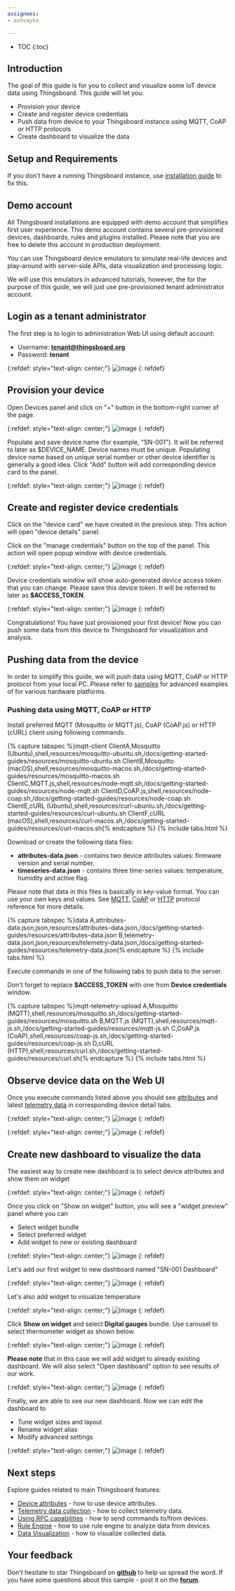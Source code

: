 ```yaml
---
assignees:
- ashvayka

---
```


* TOC
{:toc}

## Introduction

The goal of this guide is for you to collect and visualize some IoT device data using Thingsboard. 
This guide will let you:

 - Provision your device
 - Create and register device credentials
 - Push data from device to your Thingsboard instance using MQTT, CoAP or HTTP protocols
 - Create dashboard to visualize the data 

## Setup and Requirements

If you don't have a running Thingsboard instance, use <a href="/docs/user-guide/install/installation-options/">installation guide</a> to fix this.

## Demo account

All Thingsboard installations are equipped with demo account that simplifies first user experience.
This demo account contains several pre-provisioned devices, dashboards, rules and plugins installed.
Please note that you are free to delete this account in production deployment.

You can use Thingsboard device emulators to simulate real-life devices and play-around with server-side APIs, data visualization and processing logic.
   
We will use this emulators in advanced tutorials, however, the for the purpose of this guide, we will just use pre-provisioned tenant administrator account.
 
## Login as a tenant administrator 

The first step is to login to administration Web UI using default account: 
  
  - Username: **tenant@thingsboard.org**
  - Password: **tenant**
  
{:refdef: style="text-align: center;"}
![image](/images/helloworld/login.png)
{: refdef}

## Provision your device

Open Devices panel and click on "+" button in the bottom-right corner of the page.

{:refdef: style="text-align: center;"}
![image](/images/helloworld/devices.png)
{: refdef}

Populate and save device name (for example, "SN-001"). It will be referred to later as $DEVICE_NAME.
Device names must be unique. Populating device name based on unique serial number or other device identifier is generally a good idea.
Click "Add" button will add corresponding device card to the panel.

{:refdef: style="text-align: center;"}
![image](/images/helloworld/add-device.png)
{: refdef}


## Create and register device credentials

Click on the "device card" we have created in the previous step. This action will open "device details" panel.

Click on the "manage credentials" button on the top of the panel. This action will open popup window with device credentials.

{:refdef: style="text-align: center;"}
![image](/images/helloworld/manage-credentials.png)
{: refdef}

Device credentials window will show auto-generated device access token that you can change. 
Please save this device token. It will be referred to later as **$ACCESS_TOKEN**.

{:refdef: style="text-align: center;"}
![image](/images/helloworld/device-credentials.png)
{: refdef}


Congratulations! You have just provisioned your first device! 
Now you can push some data from this device to Thingsboard for visualization and analysis.

## Pushing data from the device

In order to simplify this guide, we will push data using MQTT, CoAP or HTTP protocol from your local PC.
Please refer to <a href="/docs/samples/">samples</a> for advanced examples of for various hardware platforms.

### Pushing data using MQTT, CoAP or HTTP

Install preferred MQTT (Mosquitto or MQTT.js), CoAP (CoAP.js) or HTTP (cURL) client using following commands.

{% capture tabspec %}mqtt-client
ClientA,Mosquitto (Ubuntu),shell,resources/mosquitto-ubuntu.sh,/docs/getting-started-guides/resources/mosquitto-ubuntu.sh
ClientB,Mosquitto (macOS),shell,resources/mosquitto-macos.sh,/docs/getting-started-guides/resources/mosquitto-macos.sh
ClientC,MQTT.js,shell,resources/node-mqtt.sh,/docs/getting-started-guides/resources/node-mqtt.sh
ClientD,CoAP.js,shell,resources/node-coap.sh,/docs/getting-started-guides/resources/node-coap.sh
ClientE,cURL (Ubuntu),shell,resources/curl-ubuntu.sh,/docs/getting-started-guides/resources/curl-ubuntu.sh
ClientF,cURL (macOS),shell,resources/curl-macos.sh,/docs/getting-started-guides/resources/curl-macos.sh{% endcapture %}
{% include tabs.html %}


Download or create the following data files:

 - **attributes-data.json** - contains two device attributes values: firmware version and serial number.
 - **timeseries-data.json** - contains three time-series values: temperature, humidity and active flag.
 
Please note that data in this files is basically in key-value format. You can use your own keys and values. 
See [MQTT](/docs/reference/mqtt-api/#key-value-format), [CoAP](/docs/reference/coap-api/#key-value-format)
or [HTTP](/docs/reference/http-api/#key-value-format) protocol reference for more details. 

{% capture tabspec %}data
A,attributes-data.json,json,resources/attributes-data.json,/docs/getting-started-guides/resources/attributes-data.json
B,telemetry-data.json,json,resources/telemetry-data.json,/docs/getting-started-guides/resources/telemetry-data.json{% endcapture %}
{% include tabs.html %}

Execute commands in one of the following tabs to push data to the server.
 
Don't forget to replace **$ACCESS_TOKEN** with one from **Device credentials** window. 

{% capture tabspec %}mqtt-telemetry-upload
A,Mosquitto (MQTT),shell,resources/mosquitto.sh,/docs/getting-started-guides/resources/mosquitto.sh
B,MQTT.js (MQTT),shell,resources/mqtt-js.sh,/docs/getting-started-guides/resources/mqtt-js.sh
C,CoAP.js (CoAP),shell,resources/coap-js.sh,/docs/getting-started-guides/resources/coap-js.sh
D,cURL (HTTP),shell,resources/curl.sh,/docs/getting-started-guides/resources/curl.sh{% endcapture %}
{% include tabs.html %}

## Observe device data on the Web UI

Once you execute commands listed above you should see [attributes](/docs/user-guide/attributes/) and latest [telemetry data](/docs/user-guide/telemetry/) in corresponding device detail tabs.

{:refdef: style="text-align: center;"}
![image](/images/helloworld/device-attributes.png)
{: refdef}


{:refdef: style="text-align: center;"}
![image](/images/helloworld/device-telemetry.png)
{: refdef}

## Create new dashboard to visualize the data
 
The easiest way to create new dashboard is to select device attributes and show them on widget

{:refdef: style="text-align: center;"}
![image](/images/helloworld/attributes-selected.png)
{: refdef}

Once you click on "Show on widget" button, you will see a "widget preview" panel where you can

 - Select widget bundle
 - Select preferred widget
 - Add widget to new or existing dashboard
 
{:refdef: style="text-align: center;"}
![image](/images/helloworld/widget-selected.png)
{: refdef}

Let's add our first widget to new dashboard named "SN-001 Dashboard"

{:refdef: style="text-align: center;"}
![image](/images/helloworld/add-widget.png)
{: refdef}

Let's also add widget to visualize temperature    

{:refdef: style="text-align: center;"}
![image](/images/helloworld/temperature-selected.png)
{: refdef}

Click **Show on widget** and select **Digital gauges** bundle. Use carousel to select thermometer widget as shown below. 

{:refdef: style="text-align: center;"}
![image](/images/helloworld/termometer-widget.png)
{: refdef}

**Please note** that in this case we will add widget to already existing dashboard. We will also select "Open dashboard" option to see results of our work.

{:refdef: style="text-align: center;"}
![image](/images/helloworld/add-termometer.png)
{: refdef}

Finally, we are able to see our new dashboard. Now we can edit the dashboard to

 - Tune widget sizes and layout
 - Rename widget alias
 - Modify advanced settings
 
{:refdef: style="text-align: center;"}
![image](/images/helloworld/new-dashboard.png)
{: refdef}

 
## Next steps

Explore guides related to main Thingsboard features:

 - [Device attributes](/docs/user-guide/attributes/) - how to use device attributes.
 - [Telemetry data collection](/docs/user-guide/telemetry/) - how to collect telemetry data.
 - [Using RPC capabilities](/docs/user-guide/telemetry/) - how to send commands to/from devices.
 - [Rule Engine](/docs/user-guide/rule-engine/) - how to use rule engine to analyze data from devices.
 - [Data Visualization](/docs/user-guide/visualization/) - how to visualize collected data.


## Your feedback

Don't hesitate to star Thingsboard on **[github](https://github.com/thingsboard/thingsboard)** to help us spread the word.
If you have some questions about this sample - post it on the **[forum](https://groups.google.com/forum/#!forum/thingsboard)**.
